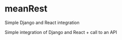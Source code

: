 # meanRest
Simple Django and React integration

Simple integration of Django and React + call to an API
